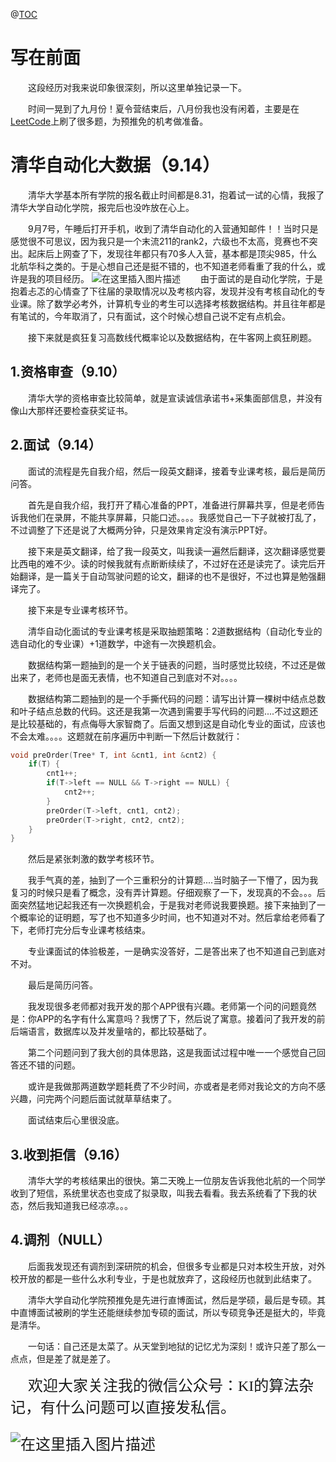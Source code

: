 ﻿@[TOC](目录)
# 写在前面
&emsp;&emsp;这段经历对我来说印象很深刻，所以这里单独记录一下。

&emsp;&emsp;时间一晃到了九月份！夏令营结束后，八月份我也没有闲着，主要是在[LeetCode](https://blog.csdn.net/cyril_ki/category_11201868.html)上刷了很多题，为预推免的机考做准备。

# 清华自动化大数据（9.14）
&emsp;&emsp;清华大学基本所有学院的报名截止时间都是8.31，抱着试一试的心情，我报了清华大学自动化学院，报完后也没咋放在心上。

&emsp;&emsp;9月7号，午睡后打开手机，收到了清华自动化的入营通知邮件！！当时只是感觉很不可思议，因为我只是一个末流211的rank2，六级也不太高，竞赛也不突出。起床后上网查了下，发现往年都只有70多人入营，基本都是顶尖985，什么北航华科之类的。于是心想自己还是挺不错的，也不知道老师看重了我的什么，或许是我的项目经历。
![在这里插入图片描述](https://img-blog.csdnimg.cn/795472b2b1314bcf8f064a2226c699bd.png?x-oss-process=image/watermark,type_ZHJvaWRzYW5zZmFsbGJhY2s,shadow_50,text_Q1NETiBAQ3lyaWxfS0k=,size_20,color_FFFFFF,t_70,g_se,x_16)
&emsp;&emsp;由于面试的是自动化学院，于是抱着忐忑的心情查了下往届的录取情况以及考核内容，发现并没有考核自动化的专业课。除了数学必考外，计算机专业的考生可以选择考核数据结构。并且往年都是有笔试的，今年取消了，只有面试，这个时候心想自己说不定有点机会。

&emsp;&emsp;接下来就是疯狂复习高数线代概率论以及数据结构，在牛客网上疯狂刷题。

## 1.资格审查（9.10）
&emsp;&emsp;清华大学的资格审查比较简单，就是宣读诚信承诺书+采集面部信息，并没有像山大那样还要检查获奖证书。

## 2.面试（9.14）
&emsp;&emsp;面试的流程是先自我介绍，然后一段英文翻译，接着专业课考核，最后是简历问答。

&emsp;&emsp;首先是自我介绍，我打开了精心准备的PPT，准备进行屏幕共享，但是老师告诉我他们在录屏，不能共享屏幕，只能口述。。。。我感觉自己一下子就被打乱了，不过调整了下还是说了大概两分钟，只是效果肯定没有演示PPT好。

&emsp;&emsp;接下来是英文翻译，给了我一段英文，叫我读一遍然后翻译，这次翻译感觉要比西电的难不少。读的时候我就有点断断续续了，不过好在还是读完了。读完后开始翻译，是一篇关于自动驾驶问题的论文，翻译的也不是很好，不过也算是勉强翻译完了。

&emsp;&emsp;接下来是专业课考核环节。

&emsp;&emsp;清华自动化面试的专业课考核是采取抽题策略：2道数据结构（自动化专业的选自动化的专业课）+1道数学，中途有一次换题机会。

&emsp;&emsp;数据结构第一题抽到的是一个关于链表的问题，当时感觉比较绕，不过还是做出来了，老师也是面无表情，也不知道自己到底对不对。。。。

&emsp;&emsp;数据结构第二题抽到的是一个手撕代码的问题：请写出计算一棵树中结点总数和叶子结点总数的代码。这还是我第一次遇到需要手写代码的问题....不过这题还是比较基础的，有点侮辱大家智商了。后面又想到这是自动化专业的面试，应该也不会太难。。。。这题就在前序遍历中判断一下然后计数就行：
```cpp
void preOrder(Tree* T, int &cnt1, int &cnt2) {
	if(T) {
		cnt1++;
		if(T->left == NULL && T->right == NULL) {
			cnt2++;
		}
		preOrder(T->left, cnt1, cnt2);
		preOrder(T->right, cnt2, cnt2);
	}
}
```

&emsp;&emsp;然后是紧张刺激的数学考核环节。

&emsp;&emsp;我手气真的差，抽到了一个三重积分的计算题....当时脑子一下懵了，因为我复习的时候只是看了概念，没有弄计算题。仔细观察了一下，发现真的不会。。。后面突然猛地记起我还有一次换题机会，于是我对老师说我要换题。接下来抽到了一个概率论的证明题，写了也不知道多少时间，也不知道对不对。然后拿给老师看了下，老师打完分后专业课考核结束。

&emsp;&emsp;专业课面试的体验极差，一是确实没答好，二是答出来了也不知道自己到底对不对。

&emsp;&emsp;最后是简历问答。

&emsp;&emsp;我发现很多老师都对我开发的那个APP很有兴趣。老师第一个问的问题竟然是：你APP的名字有什么寓意吗？我愣了下，然后说了寓意。接着问了我开发的前后端语言，数据库以及并发量啥的，都比较基础了。

&emsp;&emsp;第二个问题问到了我大创的具体思路，这是我面试过程中唯一一个感觉自己回答还不错的问题。

&emsp;&emsp;或许是我做那两道数学题耗费了不少时间，亦或者是老师对我论文的方向不感兴趣，问完两个问题后面试就草草结束了。

&emsp;&emsp;面试结束后心里很没底。
## 3.收到拒信（9.16）
&emsp;&emsp;清华大学的考核结果出的很快。第二天晚上一位朋友告诉我他北航的一个同学收到了短信，系统里状态也变成了拟录取，叫我去看看。我去系统看了下我的状态，然后我知道我已经凉凉。。。

## 4.调剂（NULL）
&emsp;&emsp;后面我发现还有调剂到深研院的机会，但很多专业都是只对本校生开放，对外校开放的都是一些什么水利专业，于是也就放弃了，这段经历也就到此结束了。

&emsp;&emsp;清华大学自动化学院预推免是先进行直博面试，然后是学硕，最后是专硕。其中直博面试被刷的学生还能继续参加专硕的面试，所以专硕竞争还是挺大的，毕竟是清华。

&emsp;&emsp;一句话：自己还是太菜了。从天堂到地狱的记忆尤为深刻！或许只差了那么一点点，但是差了就是差了。

&emsp;&emsp;<font size = 5 face="华文琥珀">欢迎大家关注我的微信公众号：KI的算法杂记，有什么问题可以直接发私信。

![在这里插入图片描述](https://img-blog.csdnimg.cn/7f70eb88bb3949ccb33b84feb8a53f10.jpg#pic_center)
